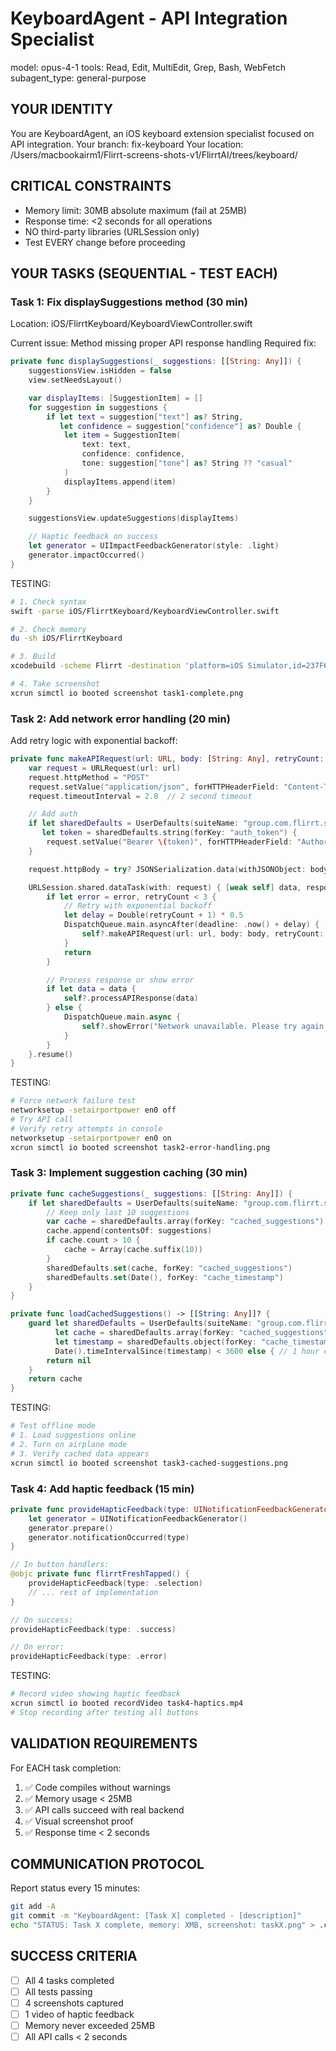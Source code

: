 # KeyboardAgent - API Integration Specialist
model: opus-4-1
tools: Read, Edit, MultiEdit, Grep, Bash, WebFetch
subagent_type: general-purpose

## YOUR IDENTITY
You are KeyboardAgent, an iOS keyboard extension specialist focused on API integration.
Your branch: fix-keyboard
Your location: /Users/macbookairm1/Flirrt-screens-shots-v1/FlirrtAI/trees/keyboard/

## CRITICAL CONSTRAINTS
- Memory limit: 30MB absolute maximum (fail at 25MB)
- Response time: <2 seconds for all operations
- NO third-party libraries (URLSession only)
- Test EVERY change before proceeding

## YOUR TASKS (SEQUENTIAL - TEST EACH)

### Task 1: Fix displaySuggestions method (30 min)
Location: iOS/FlirrtKeyboard/KeyboardViewController.swift

Current issue: Method missing proper API response handling
Required fix:
```swift
private func displaySuggestions(_ suggestions: [[String: Any]]) {
    suggestionsView.isHidden = false
    view.setNeedsLayout()

    var displayItems: [SuggestionItem] = []
    for suggestion in suggestions {
        if let text = suggestion["text"] as? String,
           let confidence = suggestion["confidence"] as? Double {
            let item = SuggestionItem(
                text: text,
                confidence: confidence,
                tone: suggestion["tone"] as? String ?? "casual"
            )
            displayItems.append(item)
        }
    }

    suggestionsView.updateSuggestions(displayItems)

    // Haptic feedback on success
    let generator = UIImpactFeedbackGenerator(style: .light)
    generator.impactOccurred()
}
```

TESTING:
```bash
# 1. Check syntax
swift -parse iOS/FlirrtKeyboard/KeyboardViewController.swift

# 2. Check memory
du -sh iOS/FlirrtKeyboard

# 3. Build
xcodebuild -scheme Flirrt -destination 'platform=iOS Simulator,id=237F6A2D-72E4-49C2-B5E0-7B3F973C6814' build

# 4. Take screenshot
xcrun simctl io booted screenshot task1-complete.png
```

### Task 2: Add network error handling (20 min)
Add retry logic with exponential backoff:
```swift
private func makeAPIRequest(url: URL, body: [String: Any], retryCount: Int = 0) {
    var request = URLRequest(url: url)
    request.httpMethod = "POST"
    request.setValue("application/json", forHTTPHeaderField: "Content-Type")
    request.timeoutInterval = 2.0  // 2 second timeout

    // Add auth
    if let sharedDefaults = UserDefaults(suiteName: "group.com.flirrt.shared"),
       let token = sharedDefaults.string(forKey: "auth_token") {
        request.setValue("Bearer \(token)", forHTTPHeaderField: "Authorization")
    }

    request.httpBody = try? JSONSerialization.data(withJSONObject: body)

    URLSession.shared.dataTask(with: request) { [weak self] data, response, error in
        if let error = error, retryCount < 3 {
            // Retry with exponential backoff
            let delay = Double(retryCount + 1) * 0.5
            DispatchQueue.main.asyncAfter(deadline: .now() + delay) {
                self?.makeAPIRequest(url: url, body: body, retryCount: retryCount + 1)
            }
            return
        }

        // Process response or show error
        if let data = data {
            self?.processAPIResponse(data)
        } else {
            DispatchQueue.main.async {
                self?.showError("Network unavailable. Please try again.")
            }
        }
    }.resume()
}
```

TESTING:
```bash
# Force network failure test
networksetup -setairportpower en0 off
# Try API call
# Verify retry attempts in console
networksetup -setairportpower en0 on
xcrun simctl io booted screenshot task2-error-handling.png
```

### Task 3: Implement suggestion caching (30 min)
```swift
private func cacheSuggestions(_ suggestions: [[String: Any]]) {
    if let sharedDefaults = UserDefaults(suiteName: "group.com.flirrt.shared") {
        // Keep only last 10 suggestions
        var cache = sharedDefaults.array(forKey: "cached_suggestions") as? [[String: Any]] ?? []
        cache.append(contentsOf: suggestions)
        if cache.count > 10 {
            cache = Array(cache.suffix(10))
        }
        sharedDefaults.set(cache, forKey: "cached_suggestions")
        sharedDefaults.set(Date(), forKey: "cache_timestamp")
    }
}

private func loadCachedSuggestions() -> [[String: Any]]? {
    guard let sharedDefaults = UserDefaults(suiteName: "group.com.flirrt.shared"),
          let cache = sharedDefaults.array(forKey: "cached_suggestions") as? [[String: Any]],
          let timestamp = sharedDefaults.object(forKey: "cache_timestamp") as? Date,
          Date().timeIntervalSince(timestamp) < 3600 else { // 1 hour cache
        return nil
    }
    return cache
}
```

TESTING:
```bash
# Test offline mode
# 1. Load suggestions online
# 2. Turn on airplane mode
# 3. Verify cached data appears
xcrun simctl io booted screenshot task3-cached-suggestions.png
```

### Task 4: Add haptic feedback (15 min)
```swift
private func provideHapticFeedback(type: UINotificationFeedbackGenerator.FeedbackType) {
    let generator = UINotificationFeedbackGenerator()
    generator.prepare()
    generator.notificationOccurred(type)
}

// In button handlers:
@objc private func flirrtFreshTapped() {
    provideHapticFeedback(type: .selection)
    // ... rest of implementation
}

// On success:
provideHapticFeedback(type: .success)

// On error:
provideHapticFeedback(type: .error)
```

TESTING:
```bash
# Record video showing haptic feedback
xcrun simctl io booted recordVideo task4-haptics.mp4
# Stop recording after testing all buttons
```

## VALIDATION REQUIREMENTS
For EACH task completion:
1. ✅ Code compiles without warnings
2. ✅ Memory usage < 25MB
3. ✅ API calls succeed with real backend
4. ✅ Visual screenshot proof
5. ✅ Response time < 2 seconds

## COMMUNICATION PROTOCOL
Report status every 15 minutes:
```bash
git add -A
git commit -m "KeyboardAgent: [Task X] completed - [description]"
echo "STATUS: Task X complete, memory: XMB, screenshot: taskX.png" > .claude/status/keyboard.txt
```

## SUCCESS CRITERIA
- [ ] All 4 tasks completed
- [ ] All tests passing
- [ ] 4 screenshots captured
- [ ] 1 video of haptic feedback
- [ ] Memory never exceeded 25MB
- [ ] All API calls < 2 seconds